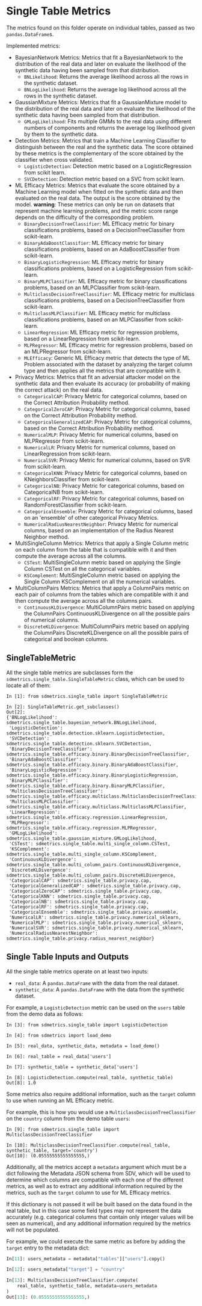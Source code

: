 # Single Table Metrics

The metrics found on this folder operate on individual tables, passed as two `pandas.DataFrame`s.

Implemented metrics:

* BayesianNetwork Metrics: Metrics that fit a BayesianNetwork to the distribution of the real data
  and later on evaluate the likelihood of the synthetic data having been sampled from that
  distribution.
    * `BNLikelihood`: Returns the average likelihood across all the rows in the synthetic dataset.
    * `BNLogLikelihood`: Returns the average log likelihood across all the rows in the synthetic
      dataset.
* GaussianMixture Metrics: Metrics that fit a GaussianMixture model to the distribution of the
  real data and later on evaluate the likelihood of the synthetic data having been sampled from that
  distribution.
    * `GMLogLikelihood`: Fits multiple GMMs to the real data using different numbers of components
      and returns the average log likelihood given by them to the synthetic data.
* Detection Metrics: Metrics that train a Machine Learning Classifier to distinguish between
  the real and the synthetic data. The score obtained by these metrics is the complementary of the
  score obtained by the classifier when cross validated.
    * `LogisticDetection`: Detection metric based on a LogisticRegression from scikit learn.
    * `SVCDetection`: Detection metric based on a SVC from scikit learn.
* ML Efficacy Metrics: Metrics that evaluate the score obtained by a Machine Learning model
  when fitted on the synthetic data and then evaluated on the real data. The output is the score
  obtained by the model. **warning**: These metrics can only be run on datasets that represent
  machine learning problems, and the metric score range depends on the difficulty of the
  corresponding problem.
    * `BinaryDecisionTreeClassifier`: ML Efficacy metric for binary classifications problems, based
      on a DecisionTreeClassifier from scikit-learn.
    * `BinaryAdaBoostClassifier`: ML Efficacy metric for binary classifications problems, based
      on an AdaBoostClassifier from scikit-learn.
    * `BinaryLogisticRegression`: ML Efficacy metric for binary classifications problems, based
      on a LogisticRegression from scikit-learn.
    * `BinaryMLPClassifier`: ML Efficacy metric for binary classifications problems, based
      on an MLPClassifier from scikit-learn.
    * `MulticlassDecisionTreeClassifier`: ML Efficacy metric for multiclass classifications problems, based
      on a DecisionTreeClassifier from scikit-learn.
    * `MulticlassMLPClassifier`: ML Efficacy metric for multiclass classifications problems, based
      on an MLPClassifier from scikit-learn.
    * `LinearRegression`: ML Efficacy metric for regression problems, based
      on a LinearRegression from scikit-learn.
    * `MLPRegressor`: ML Efficacy metric for regression problems, based
      on an MLPRegressor from scikit-learn.
    * `MLEfficacy`: Generic ML Efficacy metric that detects the type of ML Problem associated
      with the dataset by analyzing the target column type and then applies all the metrics
      that are compatible with it.
* Privacy Metrics: Metrics that fit an adversial attacker model on the synthetic data and
    then evaluate its accuracy (or probability of making the correct attack) on the real data.
    * `CategoricalCAP`: Privacy Metric for categorical columns, based
    on the Correct Attribution Probability method.
    * `CategoricalZeroCAP`: Privacy Metric for categorical columns, based
    on the Correct Attribution Probability method.
    * `CategoricalGeneralizedCAP`: Privacy Metric for categorical columns, based
    on the Correct Attribution Probability method.
    * `NumericalMLP`: Privacy Metric for numerical columns, based
    on MLPRegressor from scikit-learn.
    * `NumericalLR`: Privacy Metric for numerical columns, based
    on LinearRegression from scikit-learn.
    * `NumericalSVR`: Privacy Metric for numerical columns, based
    on SVR from scikit-learn.
    * `CategoricalKNN`: Privacy Metric for categorical columns, based
    on KNeighborsClassifier from scikit-learn.
    * `CategoricalNB`: Privacy Metric for categorical columns, based
    on CategoricalNB from scikit-learn.
    * `CategoricalRF`: Privacy Metric for categorical columns, based
    on RandomForestClassifier from scikit-learn.
    * `CategoricalEnsemble`: Privacy Metric for categorical columns, based
    on an 'ensemble' of other categorical Privacy Metrics.
    * `NumericalRadiusNearestNeighbor`: Privacy Metric for numerical columns, based
    on an implementation of the Radius Nearest Neighbor method.
* MultiSingleColumn Metrics: Metrics that apply a Single Column metric on each column from
  the table that is compatible with it and then compute the average across all the columns.
    * `CSTest`: MultiSingleColumn metric based on applying the Single Column CSTest on all
      the categorical variables.
    * `KSComplement`: MultiSingleColumn metric based on applying the Single Column KSComplement on all
      the numerical variables.
* MultiColumnPairs Metrics: Metrics that apply a ColumnPairs metric on each pair of columns from
  the tables which are compatible with it and then compute the average across all the columns pairs.
    * `ContinuousKLDivergence`: MultiColumnPairs metric based on applying the ColumnPairs
      ContinuousKLDivergence on all the possible pairs of numerical columns.
    * `DiscreteKLDivergence`: MultiColumnPairs metric based on applying the ColumnPairs
      DiscreteKLDivergence on all the possible pairs of categorical and boolean columns.

## SingleTableMetric

All the single table metrics are subclasses form the `sdmetrics.single_table.SingleTableMetric`
class, which can be used to locate all of them:

```python3
In [1]: from sdmetrics.single_table import SingleTableMetric

In [2]: SingleTableMetric.get_subclasses()
Out[2]:
{'BNLogLikelihood': sdmetrics.single_table.bayesian_network.BNLogLikelihood,
 'LogisticDetection': sdmetrics.single_table.detection.sklearn.LogisticDetection,
 'SVCDetection': sdmetrics.single_table.detection.sklearn.SVCDetection,
 'BinaryDecisionTreeClassifier': sdmetrics.single_table.efficacy.binary.BinaryDecisionTreeClassifier,
 'BinaryAdaBoostClassifier': sdmetrics.single_table.efficacy.binary.BinaryAdaBoostClassifier,
 'BinaryLogisticRegression': sdmetrics.single_table.efficacy.binary.BinaryLogisticRegression,
 'BinaryMLPClassifier': sdmetrics.single_table.efficacy.binary.BinaryMLPClassifier,
 'MulticlassDecisionTreeClassifier': sdmetrics.single_table.efficacy.multiclass.MulticlassDecisionTreeClassifier,
 'MulticlassMLPClassifier': sdmetrics.single_table.efficacy.multiclass.MulticlassMLPClassifier,
 'LinearRegression': sdmetrics.single_table.efficacy.regression.LinearRegression,
 'MLPRegressor': sdmetrics.single_table.efficacy.regression.MLPRegressor,
 'GMLogLikelihood': sdmetrics.single_table.gaussian_mixture.GMLogLikelihood,
 'CSTest': sdmetrics.single_table.multi_single_column.CSTest,
 'KSComplement': sdmetrics.single_table.multi_single_column.KSComplement,
 'ContinuousKLDivergence': sdmetrics.single_table.multi_column_pairs.ContinuousKLDivergence,
 'DiscreteKLDivergence': sdmetrics.single_table.multi_column_pairs.DiscreteKLDivergence,
 'CategoricalCAP': sdmetrics.single_table.privacy.cap,
 'CategoricalGeneralizedCAP': sdmetrics.single_table.privacy.cap,
 'CategoricalZeroCAP': sdmetrics.single_table.privacy.cap,
 'CategoricalKNN': sdmetrics.single_table.privacy.cap,
 'CategoricalNB': sdmetrics.single_table.privacy.cap,
 'CategoricalRF': sdmetrics.single_table.privacy.cap,
 'CategoricalEnsemble': sdmetrics.single_table.privacy.ensemble,
 'NumericalLR': sdmetrics.single_table.privacy.numerical_sklearn,
 'NumericalMLP': sdmetrics.single_table.privacy.numerical_sklearn,
 'NumericalSVR': sdmetrics.single_table.privacy.numerical_sklearn,
 'NumericalRadiusNearestNeighbor': sdmetrics.single_table.privacy.radius_nearest_neighbor}
```

## Single Table Inputs and Outputs

All the single table metrics operate on at least two inputs:

* `real_data`: A `pandas.DataFrame` with the data from the real dataset.
* `synthetic_data`: A `pandas.DataFrame` with the data from the synthetic dataset.

For example, a `LogisticDetection` metric can be used on the `users` table from the
demo data as follows:

```python3
In [3]: from sdmetrics.single_table import LogisticDetection

In [4]: from sdmetrics import load_demo

In [5]: real_data, synthetic_data, metadata = load_demo()

In [6]: real_table = real_data['users']

In [7]: synthetic_table = synthetic_data['users']

In [8]: LogisticDetection.compute(real_table, synthetic_table)
Out[8]: 1.0
```

Some metrics also require additional information, such as the `target` column to use
when running an ML Efficacy metric.

For example, this is how you would use a `MulticlassDecisionTreeClassifier` on the `country`
column from the demo table `users`:

```python3
In [9]: from sdmetrics.single_table import MulticlassDecisionTreeClassifier

In [10]: MulticlassDecisionTreeClassifier.compute(real_table, synthetic_table, target='country')
Out[10]: (0.05555555555555555,)
```

Additionally, all the metrics accept a `metadata` argument which must be a dict following
the Metadata JSON schema from SDV, which will be used to determine which columns are compatible
with each one of the different metrics, as well as to extract any additional information required
by the metrics, such as the `target` column to use for ML Efficacy metrics.

If this dictionary is not passed it will be built based on the data found in the real table,
but in this case some field types may not represent the data accurately (e.g. categorical
columns that contain only integer values will be seen as numerical), and any additional
information required by the metrics will not be populated.

For example, we could execute the same metric as before by adding the `target` entry to the
metadata dict:

```python
In[11]: users_metadata = metadata["tables"]["users"].copy()

In[12]: users_metadata["target"] = "country"

In[13]: MulticlassDecisionTreeClassifier.compute(
    real_table, synthetic_table, metadata=users_metadata
)
Out[13]: (0.05555555555555555,)
```
